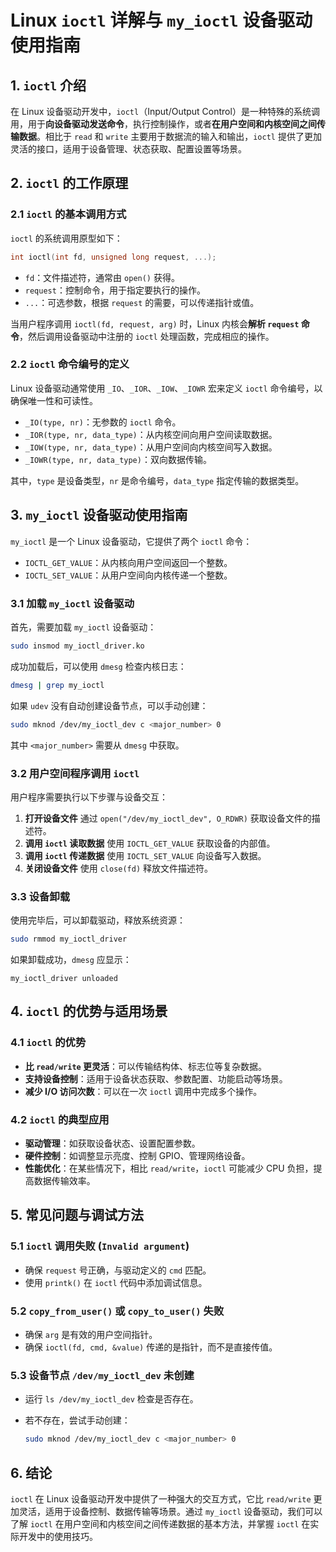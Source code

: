 # Linux `ioctl` 详解与 `my_ioctl` 设备驱动使用指南

## **1. `ioctl` 介绍**

在 Linux 设备驱动开发中，`ioctl`（Input/Output Control）是一种特殊的系统调用，用于**向设备驱动发送命令**，执行控制操作，或者**在用户空间和内核空间之间传输数据**。相比于 `read` 和 `write` 主要用于数据流的输入和输出，`ioctl` 提供了更加灵活的接口，适用于设备管理、状态获取、配置设置等场景。

## **2. `ioctl` 的工作原理**

### **2.1 `ioctl` 的基本调用方式**

`ioctl` 的系统调用原型如下：

```c
int ioctl(int fd, unsigned long request, ...);
```

- `fd`：文件描述符，通常由 `open()` 获得。
- `request`：控制命令，用于指定要执行的操作。
- `...`：可选参数，根据 `request` 的需要，可以传递指针或值。

当用户程序调用 `ioctl(fd, request, arg)` 时，Linux 内核会**解析 `request` 命令**，然后调用设备驱动中注册的 `ioctl` 处理函数，完成相应的操作。

### **2.2 `ioctl` 命令编号的定义**

Linux 设备驱动通常使用 `_IO`、`_IOR`、`_IOW`、`_IOWR` 宏来定义 `ioctl` 命令编号，以确保唯一性和可读性。

- `_IO(type, nr)`：无参数的 `ioctl` 命令。
- `_IOR(type, nr, data_type)`：从内核空间向用户空间读取数据。
- `_IOW(type, nr, data_type)`：从用户空间向内核空间写入数据。
- `_IOWR(type, nr, data_type)`：双向数据传输。

其中，`type` 是设备类型，`nr` 是命令编号，`data_type` 指定传输的数据类型。

## **3. `my_ioctl` 设备驱动使用指南**

`my_ioctl` 是一个 Linux 设备驱动，它提供了两个 `ioctl` 命令：

- `IOCTL_GET_VALUE`：从内核向用户空间返回一个整数。
- `IOCTL_SET_VALUE`：从用户空间向内核传递一个整数。

### **3.1 加载 `my_ioctl` 设备驱动**

首先，需要加载 `my_ioctl` 设备驱动：

```sh
sudo insmod my_ioctl_driver.ko
```

成功加载后，可以使用 `dmesg` 检查内核日志：

```sh
dmesg | grep my_ioctl
```

如果 `udev` 没有自动创建设备节点，可以手动创建：

```sh
sudo mknod /dev/my_ioctl_dev c <major_number> 0
```

其中 `<major_number>` 需要从 `dmesg` 中获取。

### **3.2 用户空间程序调用 `ioctl`**

用户程序需要执行以下步骤与设备交互：

1. **打开设备文件**
   通过 `open("/dev/my_ioctl_dev", O_RDWR)` 获取设备文件的描述符。
2. **调用 `ioctl` 读取数据**
   使用 `IOCTL_GET_VALUE` 获取设备的内部值。
3. **调用 `ioctl` 传递数据**
   使用 `IOCTL_SET_VALUE` 向设备写入数据。
4. **关闭设备文件**
   使用 `close(fd)` 释放文件描述符。

### **3.3 设备卸载**

使用完毕后，可以卸载驱动，释放系统资源：

```sh
sudo rmmod my_ioctl_driver
```

如果卸载成功，`dmesg` 应显示：

```
my_ioctl_driver unloaded
```

## **4. `ioctl` 的优势与适用场景**

### **4.1 `ioctl` 的优势**

- **比 `read/write` 更灵活**：可以传输结构体、标志位等复杂数据。
- **支持设备控制**：适用于设备状态获取、参数配置、功能启动等场景。
- **减少 I/O 访问次数**：可以在一次 `ioctl` 调用中完成多个操作。

### **4.2 `ioctl` 的典型应用**

- **驱动管理**：如获取设备状态、设置配置参数。
- **硬件控制**：如调整显示亮度、控制 GPIO、管理网络设备。
- **性能优化**：在某些情况下，相比 `read/write`，`ioctl` 可能减少 CPU 负担，提高数据传输效率。

## **5. 常见问题与调试方法**

### **5.1 `ioctl` 调用失败 (`Invalid argument`)**

- 确保 `request` 号正确，与驱动定义的 `cmd` 匹配。
- 使用 `printk()` 在 `ioctl` 代码中添加调试信息。

### **5.2 `copy_from_user()` 或 `copy_to_user()` 失败**

- 确保 `arg` 是有效的用户空间指针。
- 确保 `ioctl(fd, cmd, &value)` 传递的是指针，而不是直接传值。

### **5.3 设备节点 `/dev/my_ioctl_dev` 未创建**

- 运行 `ls /dev/my_ioctl_dev` 检查是否存在。
- 若不存在，尝试手动创建：

  ```sh
  sudo mknod /dev/my_ioctl_dev c <major_number> 0
  ```

## **6. 结论**

`ioctl` 在 Linux 设备驱动开发中提供了一种强大的交互方式，它比 `read/write` 更加灵活，适用于设备控制、数据传输等场景。通过 `my_ioctl` 设备驱动，我们可以了解 `ioctl` 在用户空间和内核空间之间传递数据的基本方法，并掌握 `ioctl` 在实际开发中的使用技巧。

